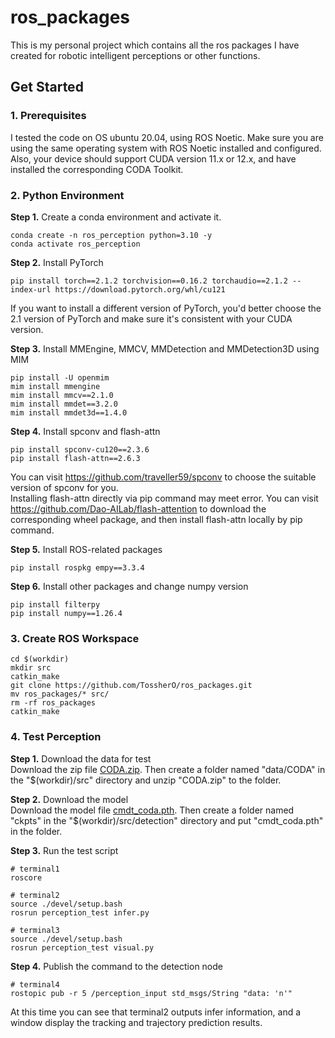 # ros_packages
This is my personal project which contains all the ros packages I have created for robotic intelligent perceptions or other functions.

## Get Started
### 1. Prerequisites
I tested the code on OS ubuntu 20.04, using ROS Noetic. Make sure you are using the same operating system with ROS Noetic installed and configured. Also, your device should support CUDA version 11.x or 12.x, and have installed the corresponding CODA Toolkit.

### 2. Python Environment
**Step 1.**  Create a conda environment and activate it.  
```shell
conda create -n ros_perception python=3.10 -y
conda activate ros_perception
```

**Step 2.**  Install PyTorch
```shell
pip install torch==2.1.2 torchvision==0.16.2 torchaudio==2.1.2 --index-url https://download.pytorch.org/whl/cu121
```
If you want to install a different version of PyTorch, you'd better choose the 2.1 version of PyTorch and make sure it's consistent with your CUDA version.

**Step 3.**  Install MMEngine, MMCV, MMDetection and MMDetection3D using MIM
```shell
pip install -U openmim
mim install mmengine
mim install mmcv==2.1.0
mim install mmdet==3.2.0
mim install mmdet3d==1.4.0
```

**Step 4.**  Install spconv and flash-attn
```shell
pip install spconv-cu120==2.3.6
pip install flash-attn==2.6.3
```
You can visit https://github.com/traveller59/spconv to choose the suitable version of spconv for you.  
Installing flash-attn directly via pip command may meet error. You can visit https://github.com/Dao-AILab/flash-attention to download the corresponding wheel package, and then install flash-attn locally by pip command.

**Step 5.**  Install ROS-related packages
```shell
pip install rospkg empy==3.3.4
```

**Step 6.**  Install other packages and change numpy version
```shell
pip install filterpy
pip install numpy==1.26.4
```

### 3. Create ROS Workspace
```shell
cd $(workdir)
mkdir src
catkin_make
git clone https://github.com/TossherO/ros_packages.git
mv ros_packages/* src/
rm -rf ros_packages
catkin_make
```

### 4. Test Perception
**Step 1.** Download the data for test  
Download the zip file [CODA.zip](https://drive.google.com/file/d/11Wh5mzo2Bo14wTI92GREahCn4vjet0yT/view?usp=sharing). Then create a folder named "data/CODA" in the "\$(workdir)/src" directory and unzip "CODA.zip" to the folder.

**Step 2.** Download the model  
Download the model file [cmdt_coda.pth](https://drive.google.com/drive/folders/1PXP8glbf5VoRDix-hlE0TBfx-48icKI7?usp=sharing). Then create a folder named "ckpts" in the "\$(workdir)/src/detection" directory and put "cmdt_coda.pth" in the folder.

**Step 3.** Run the test script
```shell
# terminal1
roscore

# terminal2
source ./devel/setup.bash
rosrun perception_test infer.py

# terminal3
source ./devel/setup.bash
rosrun perception_test visual.py
```

**Step 4.** Publish the command to the detection node
```shell
# terminal4
rostopic pub -r 5 /perception_input std_msgs/String "data: 'n'"
```
At this time you can see that terminal2 outputs infer information, and a window display the tracking and trajectory prediction results.
